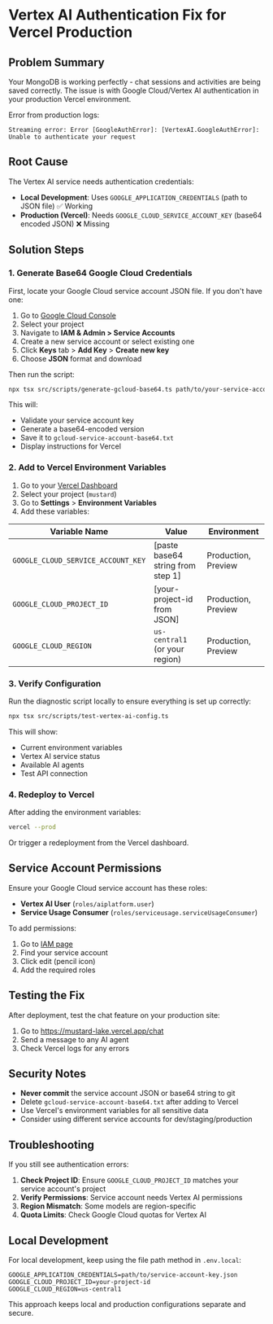 # Vertex AI Authentication Fix for Vercel Production

## Problem Summary

Your MongoDB is working perfectly - chat sessions and activities are being saved correctly. The issue is with Google Cloud/Vertex AI authentication in your production Vercel environment.

Error from production logs:
```
Streaming error: Error [GoogleAuthError]: [VertexAI.GoogleAuthError]: Unable to authenticate your request
```

## Root Cause

The Vertex AI service needs authentication credentials:
- **Local Development**: Uses `GOOGLE_APPLICATION_CREDENTIALS` (path to JSON file) ✅ Working
- **Production (Vercel)**: Needs `GOOGLE_CLOUD_SERVICE_ACCOUNT_KEY` (base64 encoded JSON) ❌ Missing

## Solution Steps

### 1. Generate Base64 Google Cloud Credentials

First, locate your Google Cloud service account JSON file. If you don't have one:

1. Go to [Google Cloud Console](https://console.cloud.google.com)
2. Select your project
3. Navigate to **IAM & Admin > Service Accounts**
4. Create a new service account or select existing one
5. Click **Keys** tab > **Add Key** > **Create new key**
6. Choose **JSON** format and download

Then run the script:

```bash
npx tsx src/scripts/generate-gcloud-base64.ts path/to/your-service-account-key.json
```

This will:
- Validate your service account key
- Generate a base64-encoded version
- Save it to `gcloud-service-account-base64.txt`
- Display instructions for Vercel

### 2. Add to Vercel Environment Variables

1. Go to your [Vercel Dashboard](https://vercel.com/dashboard)
2. Select your project (`mustard`)
3. Go to **Settings** > **Environment Variables**
4. Add these variables:

| Variable Name | Value | Environment |
|--------------|-------|-------------|
| `GOOGLE_CLOUD_SERVICE_ACCOUNT_KEY` | [paste base64 string from step 1] | Production, Preview |
| `GOOGLE_CLOUD_PROJECT_ID` | [your-project-id from JSON] | Production, Preview |
| `GOOGLE_CLOUD_REGION` | `us-central1` (or your region) | Production, Preview |

### 3. Verify Configuration

Run the diagnostic script locally to ensure everything is set up correctly:

```bash
npx tsx src/scripts/test-vertex-ai-config.ts
```

This will show:
- Current environment variables
- Vertex AI service status
- Available AI agents
- Test API connection

### 4. Redeploy to Vercel

After adding the environment variables:

```bash
vercel --prod
```

Or trigger a redeployment from the Vercel dashboard.

## Service Account Permissions

Ensure your Google Cloud service account has these roles:
- **Vertex AI User** (`roles/aiplatform.user`)
- **Service Usage Consumer** (`roles/serviceusage.serviceUsageConsumer`)

To add permissions:
1. Go to [IAM page](https://console.cloud.google.com/iam-admin/iam)
2. Find your service account
3. Click edit (pencil icon)
4. Add the required roles

## Testing the Fix

After deployment, test the chat feature on your production site:
1. Go to https://mustard-lake.vercel.app/chat
2. Send a message to any AI agent
3. Check Vercel logs for any errors

## Security Notes

- **Never commit** the service account JSON or base64 string to git
- Delete `gcloud-service-account-base64.txt` after adding to Vercel
- Use Vercel's environment variables for all sensitive data
- Consider using different service accounts for dev/staging/production

## Troubleshooting

If you still see authentication errors:

1. **Check Project ID**: Ensure `GOOGLE_CLOUD_PROJECT_ID` matches your service account's project
2. **Verify Permissions**: Service account needs Vertex AI permissions
3. **Region Mismatch**: Some models are region-specific
4. **Quota Limits**: Check Google Cloud quotas for Vertex AI

## Local Development

For local development, keep using the file path method in `.env.local`:
```
GOOGLE_APPLICATION_CREDENTIALS=path/to/service-account-key.json
GOOGLE_CLOUD_PROJECT_ID=your-project-id
GOOGLE_CLOUD_REGION=us-central1
```

This approach keeps local and production configurations separate and secure.
